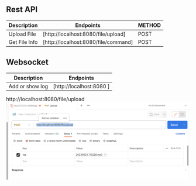 ## Rest API

| Description   | Endpoints                            | METHOD |
|---------------|--------------------------------------|--------|
| Upload File   | [http://localhost:8080/file/upload]  | POST   |   
| Get File Info | [http://localhost:8080/file/command] | POST   |  

## Websocket

| Description      | Endpoints                |
|------------------|--------------------------|
| Add or show log  | [http://localhost:8080 ] |


http://localhost:8080/file/upload
![alt text](./screen.png)